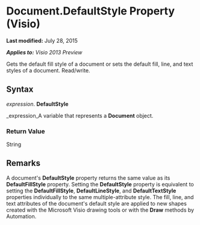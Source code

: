 
# Document.DefaultStyle Property (Visio)

 **Last modified:** July 28, 2015

 _**Applies to:** Visio 2013 Preview_

Gets the default fill style of a document or sets the default fill, line, and text styles of a document. Read/write.


## Syntax

 _expression_. **DefaultStyle**

 _expression_A variable that represents a  **Document** object.


### Return Value

String


## Remarks

A document's  **DefaultStyle** property returns the same value as its **DefaultFillStyle** property. Setting the **DefaultStyle** property is equivalent to setting the **DefaultFillStyle**,  **DefaultLineStyle**, and  **DefaultTextStyle** properties individually to the same multiple-attribute style. The fill, line, and text attributes of the document's default style are applied to new shapes created with the Microsoft Visio drawing tools or with the **Draw** methods by Automation.

